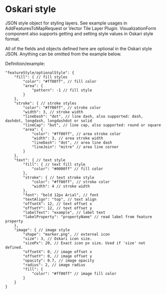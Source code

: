 # Oskari style

JSON style object for styling layers. See example usages in AddFeaturesToMapRequest or Vector Tile Layer Plugin. VisualizationForm component also supports getting and setting style values in Oskari style format.

All of the fields and objects defined here are optional in the Oskari style JSON. Anything can be omitted from the example below.

Definition/example:

```
"featureStyle/optionalStyle": {
    "fill": { // fill styles
        "color": "#ff00ff", // fill color
        "area": {
            "pattern": -1 // fill style
        }
    },
    "stroke": { // stroke styles
        "color": "#ff00ff", // stroke color
        "width": 3, // stroke width
        "lineDash": "dot", // line dash, also supported: dash, dashdot, longdash, longdashdot or solid
        "lineCap": "but", // line cap, also supported: round or square
        "area": {
            "color": "#ff00ff", // area stroke color
            "width": 3, // area stroke width
            "lineDash": "dot", // area line dash
            "lineJoin": "mitre" // area line corner
        }
    },
    "text": { // text style
        "fill": { // text fill style
            "color": "#0000ff" // fill color
        },
        "stroke": { // text stroke style
            "color": "#ff00ff", // stroke color
            "width": 4 // stroke width
        },
        "font": "bold 12px Arial", // font
        "textAlign": "top", // text align
        "offsetX": 12, // text offset x
        "offsetY": 12, // text offset y
        "labelText": "example", // label text
        "labelProperty": "propertyName" // read label from feature property
    },
    "image": { // image style
        "shape": "marker.png", // external icon
        "size": 3, // Oskari icon size.
        "sizePx": 20, // Exact icon px size. Used if 'size' not defined.
        "offsetX": 0, // image offset x
        "offsetY": 0, // image offset y
        "opacity": 0.7, // image opacity
        "radius": 2, // image radius
        "fill": {
            "color": "#ff00ff" // image fill color
        }
    }
}
```